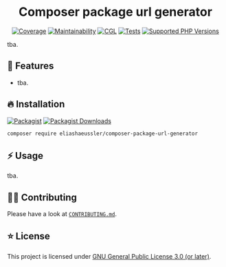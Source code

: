 <div align="center">

# Composer package url generator

[![Coverage](https://img.shields.io/coverallsCoverage/github/eliashaeussler/composer-package-url-generator?logo=coveralls)](https://coveralls.io/github/eliashaeussler/composer-package-url-generator)
[![Maintainability](https://img.shields.io/codeclimate/maintainability/eliashaeussler/composer-package-url-generator?logo=codeclimate)](https://codeclimate.com/github/eliashaeussler/composer-package-url-generator/maintainability)
[![CGL](https://img.shields.io/github/actions/workflow/status/eliashaeussler/composer-package-url-generator/cgl.yaml?label=cgl&logo=github)](https://github.com/eliashaeussler/composer-package-url-generator/actions/workflows/cgl.yaml)
[![Tests](https://img.shields.io/github/actions/workflow/status/eliashaeussler/composer-package-url-generator/tests.yaml?label=tests&logo=github)](https://github.com/eliashaeussler/composer-package-url-generator/actions/workflows/tests.yaml)
[![Supported PHP Versions](https://img.shields.io/packagist/dependency-v/eliashaeussler/composer-package-url-generator/php?logo=php)](https://packagist.org/packages/eliashaeussler/composer-package-url-generator)

</div>

tba.

## 🚀 Features

* tba.

## 🔥 Installation

[![Packagist](https://img.shields.io/packagist/v/eliashaeussler/composer-package-url-generator?label=version&logo=packagist)](https://packagist.org/packages/eliashaeussler/composer-package-url-generator)
[![Packagist Downloads](https://img.shields.io/packagist/dt/eliashaeussler/composer-package-url-generator?color=brightgreen)](https://packagist.org/packages/eliashaeussler/composer-package-url-generator)

```bash
composer require eliashaeussler/composer-package-url-generator
```

## ⚡ Usage

tba.

## 🧑‍💻 Contributing

Please have a look at [`CONTRIBUTING.md`](CONTRIBUTING.md).

## ⭐ License

This project is licensed under [GNU General Public License 3.0 (or later)](LICENSE).
